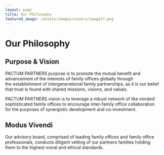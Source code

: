 ```yaml
---
layout: page
title: Our Philosophy
featured_image: /assets/images/covers/image17.png
---
```


# Our Philosophy

## Purpose & Vision

PACTUM PARTNERS purpose is to promote the mutual benefit and advancement of the interests of family offices globally through the establishment of intergenerational family partnerships, as it is our belief that trust is found with shared missions, visions, and values.


PACTUM PARTNERS vision is to leverage a robust network of like minded sophisticated family offices to encourage inter-family office collaboration for the purposes of synergistic development and co-investment. 




## Modus Vivendi

Our advisory board, comprised of leading family offices and family office professionals, conducts diligent vetting of our partners families holding them to the highest moral and ethical standards.


